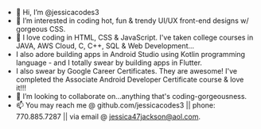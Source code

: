 - 👋 Hi, I’m @jessicacodes3
- 👀 I’m interested in coding hot, fun & trendy UI/UX front-end designs w/ gorgeous CSS.
- 🌱 I love coding in HTML, CSS & JavaScript. I've taken college courses in JAVA, AWS Cloud, C, C++, SQL & Web Development...
-    I also adore building apps in Android Studio using Kotlin programming language - and I totally swear by building apps in Flutter. 
-    I also swear by Google Career Certificates. They are awesome! I've completed the Associate Android Developer Certificate course & love it!!!
- 💞️ I’m looking to collaborate on...anything that's coding-gorgeousness.
- 📫 You may reach me @ github.com/jessicacodes3 || phone: 770.885.7287 || via email @ jessica47jackson@aol.com.

<!---
jessicacodes3/jessicacodes3 is a ✨ special ✨ repository because its `README.md` (this file) appears on your GitHub profile.
You can click the Preview link to take a look at your changes.
--->
